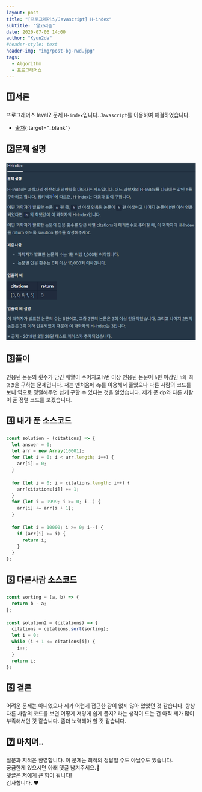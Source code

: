 ```yaml
---
layout: post
title: "[프로그래머스/Javascript] H-index"
subtitle: "알고리즘"
date: 2020-07-06 14:00
author: "Kyun2da"
#header-style: text
header-img: "img/post-bg-rwd.jpg"
tags:
  - Algorithm
  - 프로그래머스
---
```


## 1️⃣서론

프로그래머스 level2 문제 `H-index`입니다.
`Javascript`를 이용하여 해결하였습니다.

- [출처](https://programmers.co.kr/learn/courses/30/lessons/42747){:target="\_blank"}

## 2️⃣문제 설명

![H-index](/img/algorithm/H-index.png)

## 3️⃣풀이

인용된 논문의 횟수가 담긴 배열이 주어지고 `h`번 이상 인용된 논문이 `h`편 이상인 `h의 최댓값`을 구하는 문제입니다.
저는 맨처음에 `dp`를 이용해서 풀었으나 다른 사람의 코드를 보니 역으로 정렬해주면 쉽게 구할 수 있다는 것을 알았습니다.
제가 푼 dp와 다른 사람이 푼 정렬 코드를 보겠습니다.

## 4️⃣ 내가 푼 소스코드

```js
const solution = (citations) => {
  let answer = 0;
  let arr = new Array(10001);
  for (let i = 0; i < arr.length; i++) {
    arr[i] = 0;
  }

  for (let i = 0; i < citations.length; i++) {
    arr[citations[i]] += 1;
  }
  for (let i = 9999; i >= 0; i--) {
    arr[i] += arr[i + 1];
  }

  for (let i = 10000; i >= 0; i--) {
    if (arr[i] >= i) {
      return i;
    }
  }
};
```

## 5️⃣ 다른사람 소스코드

```js
const sorting = (a, b) => {
  return b - a;
};

const solution2 = (citations) => {
  citations = citations.sort(sorting);
  let i = 0;
  while (i + 1 <= citations[i]) {
    i++;
  }
  return i;
};
```

## 6️⃣ 결론

어려운 문제는 아니었으나 제가 어렵게 접근한 감이 없지 않아 있었던 것 같습니다.
항상 다른 사람의 코드를 보면 어떻게 저렇게 쉽게 풀지? 라는 생각이 드는 건 아직 제가 많이 부족해서인 것 같습니다.
좀더 노력해야 할 것 같습니다.

## 7️⃣ 마치며..

질문과 지적은 환영합니다. 이 문제는 최적의 정답일 수도 아닐수도 있습니다.  
궁금한게 있으시면 아래 댓글 남겨주세요.🙏  
댓글은 저에게 큰 힘이 됩니다!  
감사합니다. ❤️
